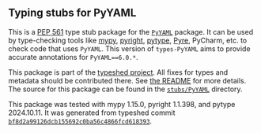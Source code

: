 ## Typing stubs for PyYAML

This is a [PEP 561](https://peps.python.org/pep-0561/)
type stub package for the [`PyYAML`](https://github.com/yaml/pyyaml) package.
It can be used by type-checking tools like
[mypy](https://github.com/python/mypy/),
[pyright](https://github.com/microsoft/pyright),
[pytype](https://github.com/google/pytype/),
[Pyre](https://pyre-check.org/),
PyCharm, etc. to check code that uses `PyYAML`. This version of
`types-PyYAML` aims to provide accurate annotations for
`PyYAML==6.0.*`.

This package is part of the [typeshed project](https://github.com/python/typeshed).
All fixes for types and metadata should be contributed there.
See [the README](https://github.com/python/typeshed/blob/main/README.md)
for more details. The source for this package can be found in the
[`stubs/PyYAML`](https://github.com/python/typeshed/tree/main/stubs/PyYAML)
directory.

This package was tested with
mypy 1.15.0,
pyright 1.1.398,
and pytype 2024.10.11.
It was generated from typeshed commit
[`bf8d2a99126dcb155692c0ba56c4866fcd618393`](https://github.com/python/typeshed/commit/bf8d2a99126dcb155692c0ba56c4866fcd618393).